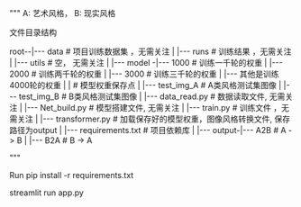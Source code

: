 """
       A: 艺术风格，          B: 现实风格
       
文件目录结构

root--|--- data              # 项目训练数据集  ，无需关注
      |
      |--- runs              # 训练结果 ，无需关注
      |
      |--- utils             # 空， 无需关注
      |
      |--- model -|--- 1000  # 训练一千轮的权重
      |           |--- 2000  # 训练两千轮的权重
      |           |--- 3000  # 训练三千轮的权重
      |           |--- 其他是训练4000轮的权重
      |
      |         # 模型权重保存点 
      |
      |--- test_img_A        # A类风格测试集图像
      |
      |--- test_img_B        # B类风格测试集图像
      |
      |--- data_read.py      # 数据读取文件, 无需关注
      |
      |--- Net_build.py      # 模型搭建文件, 无需关注
      |
      |--- train.py          # 训练文件 ，无需关注
      |
      |--- transformer.py    # 加载保存好的模型权重，图像风格转换文件, 保存路径为output
      |
      |--- requirements.txt  # 项目依赖库
      |
      |--- output-|--- A2B   # A -> B
      |           |--- B2A   # B -> A

"""


Run
pip install -r requirements.txt

streamlit run app.py 